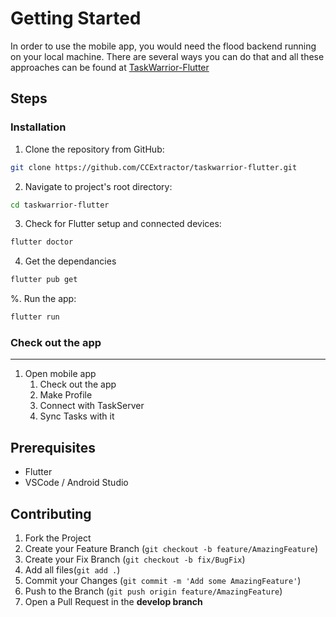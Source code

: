 <!-- CONTRIBUTING -->

<!-- GETTING STARTED -->

# Getting Started

In order to use the mobile app, you would need the flood backend running on your local machine. There are several ways
you can do that and all these approaches can be found at [TaskWarrior-Flutter](https://github.com/CCExtractor/taskwarrior-flutter/wiki)


## Steps

### Installation 
1. Clone the repository from GitHub:

```bash
git clone https://github.com/CCExtractor/taskwarrior-flutter.git
```

2. Navigate to project's root directory:

```bash
cd taskwarrior-flutter
```

3. Check for Flutter setup and connected devices:

```bash
flutter doctor
```

4. Get the dependancies

```bash
flutter pub get
```

%. Run the app:

```bash
flutter run
```

### Check out the app
___


1. Open mobile app
   1. Check out the app
   2. Make Profile
   3. Connect with TaskServer
   4. Sync Tasks with it


## Prerequisites

* Flutter
* VSCode / Android Studio

## Contributing

1. Fork the Project
2. Create your Feature Branch (`git checkout -b feature/AmazingFeature`)
2. Create your Fix Branch (`git checkout -b fix/BugFix`)
3. Add all files(`git add .`)
3. Commit your Changes (`git commit -m 'Add some AmazingFeature'`)
4. Push to the Branch (`git push origin feature/AmazingFeature`)
5. Open a Pull Request in the **develop branch**